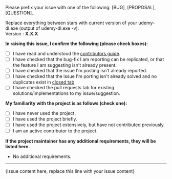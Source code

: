 Please prefix your issue with one of the following: [BUG], [PROPOSAL], [QUESTION]..

Replace everything between stars with current version of your udemy-dl.exe (output of udemy-dl.exe -v):  
Version : **X.X.X**

**In raising this issue, I confirm the following (please check boxes):**

- [ ] I have read and understood the [contributors guide](https://github.com/nishad/udemy-dl-windows/blob/master/.github/CONTRIBUTING.md).
- [ ] I have checked that the bug-fix I am reporting can be replicated, or that the feature I am suggesting isn't already present.
- [ ] I have checked that the issue I'm posting isn't already reported.
- [ ] I have checked that the issue I'm porting isn't already solved and no duplicates exist in [closed tab](https://github.com/nishad/udemy-dl-windows/issues?q=is%3Aissue+is%3Aclosed)
- [ ] I have checked the pull requests tab for existing solutions/implementations to my issue/suggestion.

**My familiarity with the project is as follows (check one):**

- [ ] I have never used the project.
- [ ] I have used the project briefly.
- [ ] I have used the project extensively, but have not contributed previously.
- [ ] I am an active contributor to the project.

**If the project maintainer has any additional requirements, they will be listed here.**

- No additional requirements.

---

{issue content here, replace this line with your issue content}
